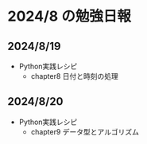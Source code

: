 # 2024/8 の勉強日報

## 2024/8/19
- Python実践レシピ
  - chapter8 日付と時刻の処理

## 2024/8/20
- Python実践レシピ
  - chapter9 データ型とアルゴリズム
